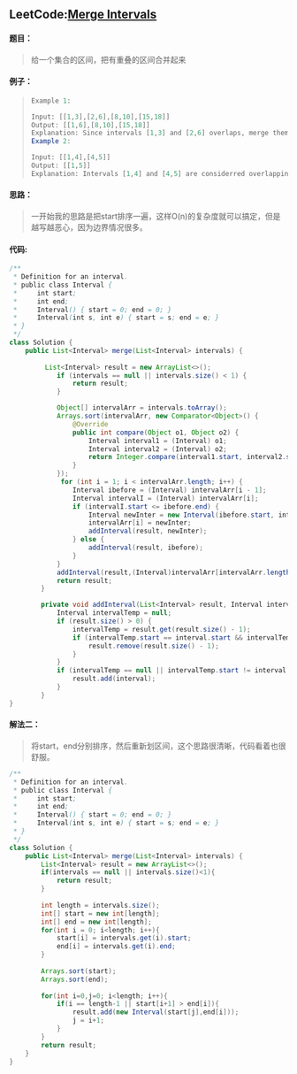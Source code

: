 ## LeetCode:[Merge Intervals](https://leetcode.com/problems/merge-intervals/)

#### 题目：

> 给一个集合的区间，把有重叠的区间合并起来

#### 例子：

> ```java
> Example 1:
> 
> Input: [[1,3],[2,6],[8,10],[15,18]]
> Output: [[1,6],[8,10],[15,18]]
> Explanation: Since intervals [1,3] and [2,6] overlaps, merge them into [1,6].
> Example 2:
> 
> Input: [[1,4],[4,5]]
> Output: [[1,5]]
> Explanation: Intervals [1,4] and [4,5] are considerred overlapping.
> ```

#### 思路：

> 一开始我的思路是把start排序一遍，这样O(n)的复杂度就可以搞定，但是越写越恶心，因为边界情况很多。

#### 代码:

```java
/**
 * Definition for an interval.
 * public class Interval {
 *     int start;
 *     int end;
 *     Interval() { start = 0; end = 0; }
 *     Interval(int s, int e) { start = s; end = e; }
 * }
 */
class Solution {
    public List<Interval> merge(List<Interval> intervals) {
        
         List<Interval> result = new ArrayList<>();
            if (intervals == null || intervals.size() < 1) {
                return result;
            }

            Object[] intervalArr = intervals.toArray();
            Arrays.sort(intervalArr, new Comparator<Object>() {
                @Override
                public int compare(Object o1, Object o2) {
                    Interval interval1 = (Interval) o1;
                    Interval interval2 = (Interval) o2;
                    return Integer.compare(interval1.start, interval2.start);
                }
            });
             for (int i = 1; i < intervalArr.length; i++) {
                Interval ibefore = (Interval) intervalArr[i - 1];
                Interval intervalI = (Interval) intervalArr[i];
                if (intervalI.start <= ibefore.end) {
                    Interval newInter = new Interval(ibefore.start, intervalI.end > ibefore.end ? intervalI.end : ibefore.end);
                    intervalArr[i] = newInter;
                    addInterval(result, newInter);
                } else {
                    addInterval(result, ibefore);
                }
            }
            addInterval(result,(Interval)intervalArr[intervalArr.length-1]);
            return result;
        }

        private void addInterval(List<Interval> result, Interval interval) {
            Interval intervalTemp = null;
            if (result.size() > 0) {
                intervalTemp = result.get(result.size() - 1);
                if (intervalTemp.start == interval.start && intervalTemp.end < interval.end) {
                    result.remove(result.size() - 1);
                }
            }
            if (intervalTemp == null || intervalTemp.start != interval.start || intervalTemp.end != interval.end) {
                result.add(interval);
            }
        }
}
```

#### 解法二：

> 将start，end分别排序，然后重新划区间，这个思路很清晰，代码看着也很舒服。

```java
/**
 * Definition for an interval.
 * public class Interval {
 *     int start;
 *     int end;
 *     Interval() { start = 0; end = 0; }
 *     Interval(int s, int e) { start = s; end = e; }
 * }
 */
class Solution {
    public List<Interval> merge(List<Interval> intervals) {
        List<Interval> result = new ArrayList<>();
        if(intervals == null || intervals.size()<1){
            return result;
        }
        
        int length = intervals.size();
        int[] start = new int[length];
        int[] end = new int[length];
        for(int i = 0; i<length; i++){
            start[i] = intervals.get(i).start;
            end[i] = intervals.get(i).end;
        }
        
        Arrays.sort(start);
        Arrays.sort(end);
        
        for(int i=0,j=0; i<length; i++){
            if(i == length-1 || start[i+1] > end[i]){
                result.add(new Interval(start[j],end[i]));
                j = i+1;
            }
        }
        return result;
    }
}
```

